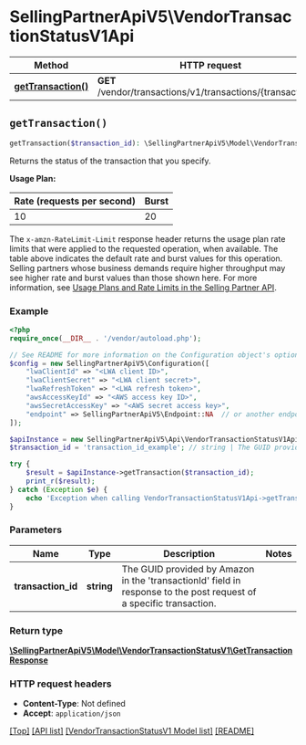 # SellingPartnerApiV5\VendorTransactionStatusV1Api

Method | HTTP request | Description
------------- | ------------- | -------------
[**getTransaction()**](VendorTransactionStatusV1Api.md#getTransaction) | **GET** /vendor/transactions/v1/transactions/{transactionId} | 


## `getTransaction()`

```php
getTransaction($transaction_id): \SellingPartnerApiV5\Model\VendorTransactionStatusV1\GetTransactionResponse
```



Returns the status of the transaction that you specify.

**Usage Plan:**

| Rate (requests per second) | Burst |
| ---- | ---- |
| 10 | 20 |

The `x-amzn-RateLimit-Limit` response header returns the usage plan rate limits that were applied to the requested operation, when available. The table above indicates the default rate and burst values for this operation. Selling partners whose business demands require higher throughput may see higher rate and burst values than those shown here. For more information, see [Usage Plans and Rate Limits in the Selling Partner API](https://developer-docs.amazon.com/sp-api/docs/usage-plans-and-rate-limits-in-the-sp-api).

### Example

```php
<?php
require_once(__DIR__ . '/vendor/autoload.php');

// See README for more information on the Configuration object's options
$config = new SellingPartnerApiV5\Configuration([
    "lwaClientId" => "<LWA client ID>",
    "lwaClientSecret" => "<LWA client secret>",
    "lwaRefreshToken" => "<LWA refresh token>",
    "awsAccessKeyId" => "<AWS access key ID>",
    "awsSecretAccessKey" => "<AWS secret access key>",
    "endpoint" => SellingPartnerApiV5\Endpoint::NA  // or another endpoint from lib/Endpoints.php
]);

$apiInstance = new SellingPartnerApiV5\Api\VendorTransactionStatusV1Api($config);
$transaction_id = 'transaction_id_example'; // string | The GUID provided by Amazon in the 'transactionId' field in response to the post request of a specific transaction.

try {
    $result = $apiInstance->getTransaction($transaction_id);
    print_r($result);
} catch (Exception $e) {
    echo 'Exception when calling VendorTransactionStatusV1Api->getTransaction: ', $e->getMessage(), PHP_EOL;
}
```

### Parameters

Name | Type | Description  | Notes
------------- | ------------- | ------------- | -------------
 **transaction_id** | **string**| The GUID provided by Amazon in the 'transactionId' field in response to the post request of a specific transaction. |

### Return type

[**\SellingPartnerApiV5\Model\VendorTransactionStatusV1\GetTransactionResponse**](../Model/VendorTransactionStatusV1/GetTransactionResponse.md)

### HTTP request headers

- **Content-Type**: Not defined
- **Accept**: `application/json`

[[Top]](#) [[API list]](../)
[[VendorTransactionStatusV1 Model list]](../Model/VendorTransactionStatusV1)
[[README]](../../README.md)
